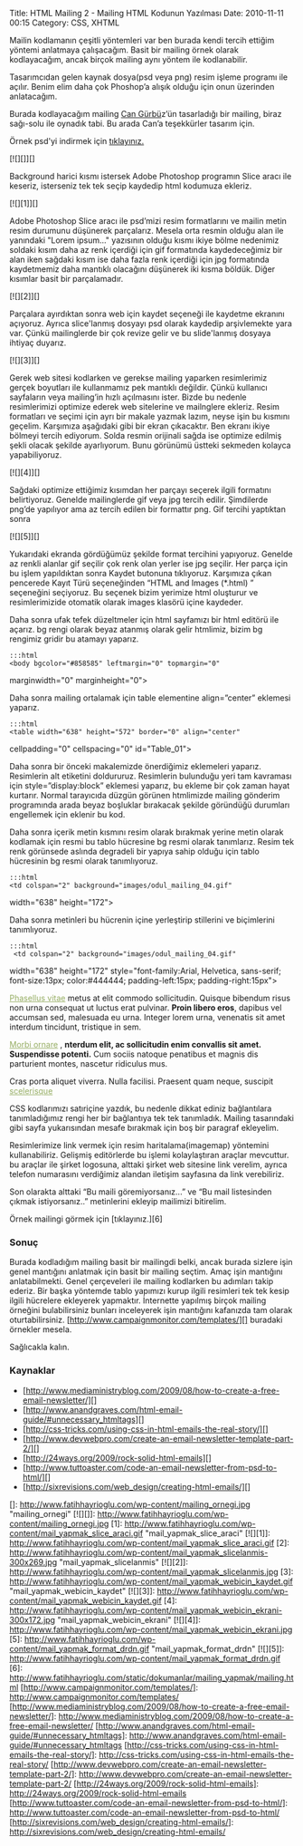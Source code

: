 Title: HTML Mailing 2 - Mailing HTML Kodunun Yazılması
Date: 2010-11-11 00:15
Category: CSS, XHTML

Mailin kodlamanın çeşitli yöntemleri var ben burada kendi tercih ettiğim
yöntemi anlatmaya çalışacağım. Basit bir mailing örnek olarak
kodlayacağım, ancak birçok mailing aynı yöntem ile kodlanabilir. </span>

Tasarımcıdan gelen kaynak dosya(psd veya png) resim işleme programı ile
açılır. Benim elim daha çok Phoshop’a alışık olduğu için onun üzerinden
anlatacağım.

Burada kodlayacağım mailing [Can Gürbü][]z’ün tasarladığı bir mailing,
biraz sağı-solu ile oynadık tabi. Bu arada Can’a teşekkürler tasarım
için.

Örnek psd'yi indirmek için [tıklayınız.][]

[![][]][]

Background harici kısmı istersek Adobe Photoshop programın Slice aracı
ile keseriz, isterseniz tek tek seçip kaydedip html kodumuza ekleriz.

[![][1]][]

Adobe Photoshop Slice aracı ile psd’mizi resim formatlarını ve mailin
metin resim durumunu düşünerek parçalarız. Mesela orta resmin olduğu
alan ile yanındaki "Lorem ipsum..." yazısının olduğu kısmı ikiye bölme
nedenimiz soldaki kısım daha az renk içerdiği için gif formatında
kaydedeceğimiz bir alan iken sağdaki kısım ise daha fazla renk içerdiği
için jpg formatında kaydetmemiz daha mantıklı olacağını düşünerek iki
kısma böldük. Diğer kısımlar basit bir parçalamadır.

[![][2]][]

Parçalara ayırdıktan sonra web için kaydet seçeneği ile kaydetme
ekranını açıyoruz. Ayrıca slice'lanmış dosyayı psd olarak kaydedip
arşivlemekte yara var. Çünkü mailinglerde bir çok revize gelir ve bu
slide'lanmış dosyaya ihtiyaç duyarız.

[![][3]][]

Gerek web sitesi kodlarken ve gerekse mailing yaparken resimlerimiz
gerçek boyutları ile kullanmamız pek mantıklı değildir. Çünkü kullanıcı
sayfaların veya mailing’in hızlı açılmasını ister. Bizde bu nedenle
resimlerimizi optimize ederek web sitelerine ve mailnglere ekleriz.
Resim formatları ve seçimi için ayrı bir makale yazmak lazım, neyse işin
bu kısmını geçelim. Karşımıza aşağıdaki gibi bir ekran çıkacaktır. Ben
ekranı ikiye bölmeyi tercih ediyorum. Solda resmin orijinali sağda ise
optimize edilmiş şekli olacak şekilde ayarlıyorum. Bunu görünümü üstteki
sekmeden kolayca yapabiliyoruz.

[![][4]][]

Sağdaki optimize ettiğimiz kısımdan her parçayı seçerek ilgili formatını
belirtiyoruz. Genelde mailinglerde gif veya jpg tercih edilir.
Şimdilerde png’de yapılıyor ama az tercih edilen bir formattır png. Gif
tercihi yaptıktan sonra

[![][5]][]

Yukarıdaki ekranda gördüğümüz şekilde format tercihini yapıyoruz.
Genelde az renkli alanlar gif seçilir çok renk olan yerler ise jpg
seçilir. Her parça için bu işlem yapıldıktan sonra Kaydet butonuna
tıklıyoruz. Karşımıza çıkan pencerede Kayıt Türü seçeneğinden “HTML and
Images (*.html) ” seçeneğini seçiyoruz. Bu seçenek bizim yerimize html
oluşturur ve resimlerimizide otomatik olarak images klasörü içine
kaydeder.

Daha sonra ufak tefek düzeltmeler için html sayfamızı bir html editörü
ile açarız. <body> bg rengi olarak beyaz atanmış olarak gelir
htmlimiz, bizim bg rengimiz gridir bu atamayı yaparız.

	:::html
	<body bgcolor="#858585" leftmargin="0" topmargin="0"
marginwidth="0" marginheight="0">

Daha sonra mailing ortalamak için table elementine align=”center”
eklemesi yaparız.

	:::html
	<table width="638" height="572" border="0" align="center"
cellpadding="0" cellspacing="0" id="Table_01">

Daha sonra bir önceki makalemizde önerdiğimiz eklemeleri yaparız.
Resimlerin alt etiketini doldururuz. Resimlerin bulunduğu yeri tam
kavraması için style=”display:block” eklemesi yaparız, bu ekleme bir çok
zaman hayat kurtarır. Normal tarayıcıda düzgün görünen htmlimizde
mailing gönderim programında arada beyaz boşluklar bırakacak şekilde
göründüğü durumları engellemek için eklenir bu kod.

Daha sonra içerik metin kısmını resim olarak bırakmak yerine metin
olarak kodlamak için resmi bu tablo hücresine bg resmi olarak
tanımlarız. Resim tek renk görünsede aslında degradeli bir yapıya sahip
olduğu için tablo hücresinin bg resmi olarak tanımlıyoruz.

	:::html
	<td colspan="2" background="images/odul_mailing_04.gif"
width="638" height="172"></td>

Daha sonra metinleri bu hücrenin içine yerleştirip stillerini ve
biçimlerini tanımlıyoruz.

	:::html
	 <td colspan="2" background="images/odul_mailing_04.gif"
width="638" height="172" style="font-family:Arial, Helvetica,
sans-serif; font-size:13px; color:#444444; padding-left:15px;
padding-right:15px"><p><a href="#"
style="color:#95ad62">Phasellus vitae</a> metus at elit commodo
sollicitudin. Quisque bibendum risus non urna consequat ut luctus erat
pulvinar. <strong>Proin libero eros</strong>, dapibus vel accumsan
sed, malesuada eu urna. Integer lorem urna, venenatis sit amet interdum
tincidunt, tristique in sem. </p> <p><a href="#"
style="color:#95ad62">Morbi ornare</a> , <strong>nterdum elit, ac
sollicitudin enim convallis sit amet. Suspendisse potenti.</strong>
Cum sociis natoque penatibus et magnis dis parturient montes, nascetur
ridiculus mus. </p> <p>Cras porta aliquet viverra. Nulla facilisi.
Praesent quam neque, suscipit <a href="#"
style="color:#95ad62">scelerisque</a></p></td> 

CSS kodlarımızı satıriçine yazdık, bu nedenle dikkat ediniz bağlantılara
tanımladığımız rengi her bir bağlantıya tek tek tanımladık. Mailing
tasarındaki gibi sayfa yukarısından mesafe bırakmak için boş bir
paragraf ekleyelim.

Resimlerimize link vermek için resim haritalama(imagemap) yöntemini
kullanabiliriz. Gelişmiş editörlerde bu işlemi kolaylaştıran araçlar
mevcuttur. bu araçlar ile şirket logosuna, alttaki şirket web sitesine
link verelim, ayrıca telefon numarasını verdiğimiz alandan iletişim
sayfasına da link verebiliriz.

Son olarakta alttaki “Bu maili göremiyorsanız...” ve “Bu mail
listesinden çıkmak istiyorsanız..” metinlerini ekleyip mailimizi
bitirelim.

Örnek mailingi görmek için [tıklayınız.][6]

### Sonuç

Burada kodladığım mailing basit bir mailingdi belki, ancak burada
sizlere işin genel mantığını anlatmak için basit bir mailing seçtim.
Amaç işin mantığını anlatabilmekti. Genel çerçeveleri ile mailing
kodlarken bu adımları takip ederiz. Bir başka yöntemde tablo yapımızı
kurup ilgili resimleri tek tek kesip ilgili hücrelere ekleyerek
yapmaktır. İnternette yapılmış birçok mailing örneğini bulabilirsiniz
bunları inceleyerek işin mantığını kafanızda tam olarak
oturtabilirsiniz. [http://www.campaignmonitor.com/templates/][] buradaki
örnekler mesela.

Sağlıcakla kalın.

### Kaynaklar

-   [http://www.mediaministryblog.com/2009/08/how-to-create-a-free-email-newsletter/][]
-   [http://www.anandgraves.com/html-email-guide/#unnecessary_htmltags][]
-   [http://css-tricks.com/using-css-in-html-emails-the-real-story/][]
-   [http://www.devwebpro.com/create-an-email-newsletter-template-part-2/][]
-   [http://24ways.org/2009/rock-solid-html-emails][]
-   [http://www.tuttoaster.com/code-an-email-newsletter-from-psd-to-html/][]
-   [http://sixrevisions.com/web_design/creating-html-emails/][]</a>

</p>

  [Can Gürbü]: http://www.cangurbuz.com/
  [tıklayınız.]: http://www.fatihhayrioglu.com/static/dokumanlar/mailing_yapmak/mailing.rar
  []: http://www.fatihhayrioglu.com/wp-content/mailing_ornegi.jpg
    "mailing_ornegi"
  [![][]]: http://www.fatihhayrioglu.com/wp-content/mailing_ornegi.jpg
  [1]: http://www.fatihhayrioglu.com/wp-content/mail_yapmak_slice_araci.gif
    "mail_yapmak_slice_araci"
  [![][1]]: http://www.fatihhayrioglu.com/wp-content/mail_yapmak_slice_araci.gif
  [2]: http://www.fatihhayrioglu.com/wp-content/mail_yapmak_slicelanmis-300x269.jpg
    "mail_yapmak_slicelanmis"
  [![][2]]: http://www.fatihhayrioglu.com/wp-content/mail_yapmak_slicelanmis.jpg
  [3]: http://www.fatihhayrioglu.com/wp-content/mail_yapmak_webicin_kaydet.gif
    "mail_yapmak_webicin_kaydet"
  [![][3]]: http://www.fatihhayrioglu.com/wp-content/mail_yapmak_webicin_kaydet.gif
  [4]: http://www.fatihhayrioglu.com/wp-content/mail_yapmak_webicin_ekrani-300x172.jpg
    "mail_yapmak_webicin_ekrani"
  [![][4]]: http://www.fatihhayrioglu.com/wp-content/mail_yapmak_webicin_ekrani.jpg
  [5]: http://www.fatihhayrioglu.com/wp-content/mail_yapmak_format_drdn.gif
    "mail_yapmak_format_drdn"
  [![][5]]: http://www.fatihhayrioglu.com/wp-content/mail_yapmak_format_drdn.gif
  [6]: http://www.fatihhayrioglu.com/static/dokumanlar/mailing_yapmak/mailing.html
  [http://www.campaignmonitor.com/templates/]: http://www.campaignmonitor.com/templates/
  [http://www.mediaministryblog.com/2009/08/how-to-create-a-free-email-newsletter/]: http://www.mediaministryblog.com/2009/08/how-to-create-a-free-email-newsletter/
  [http://www.anandgraves.com/html-email-guide/#unnecessary_htmltags]: http://www.anandgraves.com/html-email-guide/#unnecessary_htmltags
  [http://css-tricks.com/using-css-in-html-emails-the-real-story/]: http://css-tricks.com/using-css-in-html-emails-the-real-story/
  [http://www.devwebpro.com/create-an-email-newsletter-template-part-2/]: http://www.devwebpro.com/create-an-email-newsletter-template-part-2/
  [http://24ways.org/2009/rock-solid-html-emails]: http://24ways.org/2009/rock-solid-html-emails
  [http://www.tuttoaster.com/code-an-email-newsletter-from-psd-to-html/]: http://www.tuttoaster.com/code-an-email-newsletter-from-psd-to-html/
  [http://sixrevisions.com/web_design/creating-html-emails/]: http://sixrevisions.com/web_design/creating-html-emails/
